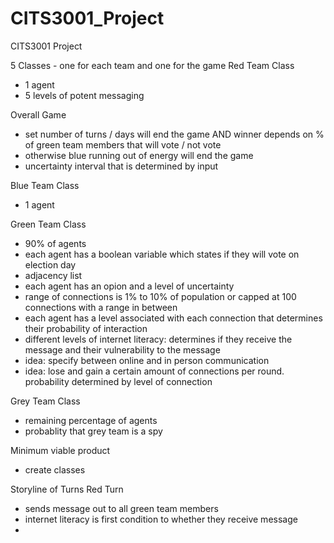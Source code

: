 # CITS3001_Project
CITS3001 Project

5 Classes - one for each team and one for the game
Red Team Class
- 1 agent
- 5 levels of potent messaging

Overall Game
- set number of turns / days will end the game AND winner depends on % of green team members that will vote / not vote
- otherwise blue running out of energy will end the game
- uncertainty interval that is determined by input

Blue Team Class
- 1 agent

Green Team Class
- 90% of agents
- each agent has a boolean variable which states if they will vote on election day
- adjacency list 
- each agent has an opion and a level of uncertainty
- range of connections is 1% to 10% of population or capped at 100 connections with a range in between
- each agent has a level associated with each connection that determines their probability of interaction
- different levels of internet literacy: determines if they receive the message and their vulnerability to the message
- idea: specify between online and in person communication
- idea: lose and gain a certain amount of connections per round. probability determined by level of connection


Grey Team Class
- remaining percentage of agents
- probablity that grey team is a spy

Minimum viable product
- create classes

Storyline of Turns
Red Turn
- sends message out to all green team members
- internet literacy is first condition to whether they receive message
- 

